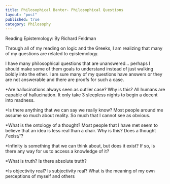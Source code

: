 ```yaml
---
title: Philosophical Banter- Philosophical Questions  
layout: "post"
published: true
category: Philosophy
---
```


Reading Epistemology: By Richard Feldman

Through all of my reading on logic and the Greeks, I am realizing that many of my questions are related to epistemology. 

I have many philosophical questions that are unanswered... perhaps I should make some of them goals to understand instead of just walking boldly into the ether. I am sure many of my questions have answers or they are not answerable and there are proofs for such a case. 
 
*Are hallucinations always seen as outlier case? Why is this? All humans are capable of hallucination. It only take 3 sleepless nights to begin a decent into madness. 

*Is there anything that we can say we really know? Most people around me assume so much about reality. So much that I cannot see as obvious. 

*What is the ontology of a thought? Most people that I have met seem to believe that an idea is less real than a chair. Why is this? Does a thought /'exist/'?

*Infinity is something that we can think about, but does it exist? If so, is there any way for us to access a knowledge of it?

*What is truth? Is there absolute truth? 

*Is objectivity real? Is subjectivity real? What is the meaning of my own perceptions of myself and others
